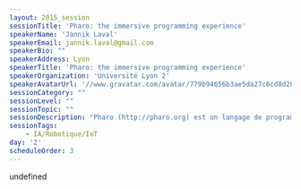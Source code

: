 ```yaml
---
layout: 2015_session
sessionTitle: 'Pharo: the immersive programming experience'
speakerName: 'Jannik Laval'
speakerEmail: jannik.laval@gmail.com
speakerBio: ""
speakerAddress: Lyon
speakerTitle: 'Pharo: the immersive programming experience'
speakerOrganization: 'Université Lyon 2'
speakerAvatarUrl: '//www.gravatar.com/avatar/779b94656b3ae5da27c6cd8d28c72072?size=200&default=mm'
sessionCategory: ""
sessionLevel: ""
sessionTopic: ""
sessionDescription: "Pharo (http://pharo.org) est un langage de programmation inspiré de Smalltalk. C'est un langage pur objets, combiné à un IDE disponible à l'exécution et une mémoire persistante. C'est un environnement vivant. Pharo offre une combinaison unique de concepts qui permet la création de nouveaux outils et donc de nouveaux types de développement. Je vous présenterai l'environnement de développement Pharo, les nouveaux outils de Pharo 4.0.\n"
sessionTags:
    - IA/Robotique/IoT
day: '2'
scheduleOrder: 3
---
```


undefined
